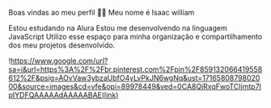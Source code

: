 Boas vindas ao meu perfil 💙💙
Meu nome é Isaac william

Estou estudando na Alura
Estou me desenvolvendo na linguagem JavaScript
Utilizo esse espaço para minha organização e compartilhamento dos meu projetos desenvolvido.

!https://www.google.com/url?sa=i&url=https%3A%2F%2Fbr.pinterest.com%2Fpin%2F859132066419558612%2F&psig=AOvVaw3ybzaUbfO4yLvPkJN6wgNq&ust=1716580879802000&source=images&cd=vfe&opi=89978449&ved=0CA8QjRxqFwoTCIjmtp7IpIYDFQAAAAAdAAAAABAE(link)
